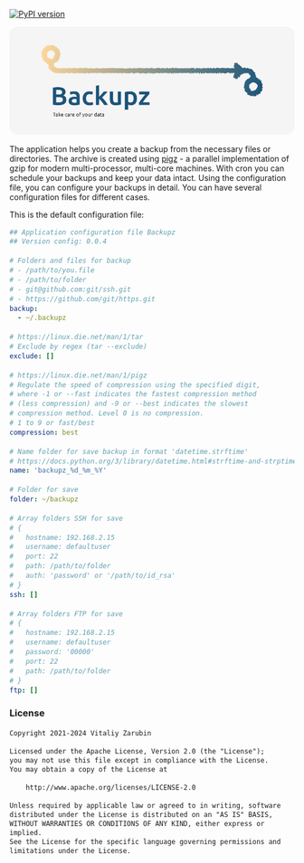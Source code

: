 [![PyPI version](https://badge.fury.io/py/backupz.svg)](https://badge.fury.io/py/backupz)

![picture](images/banner_round.png)

The application helps you create a backup from the necessary files or directories.
The archive is created using [pigz](https://zlib.net/pigz/) - a parallel implementation of gzip for modern multi-processor, multi-core machines.
With cron you can schedule your backups and keep your data intact.
Using the configuration file, you can configure your backups in detail.
You can have several configuration files for different cases.

This is the default configuration file:

```yaml
## Application configuration file Backupz
## Version config: 0.0.4

# Folders and files for backup
# - /path/to/you.file
# - /path/to/folder
# - git@github.com:git/ssh.git
# - https://github.com/git/https.git
backup:
  - ~/.backupz

# https://linux.die.net/man/1/tar
# Exclude by regex (tar --exclude)
exclude: []

# https://linux.die.net/man/1/pigz
# Regulate the speed of compression using the specified digit,
# where -1 or --fast indicates the fastest compression method
# (less compression) and -9 or --best indicates the slowest
# compression method. Level 0 is no compression.
# 1 to 9 or fast/best
compression: best

# Name folder for save backup in format 'datetime.strftime'
# https://docs.python.org/3/library/datetime.html#strftime-and-strptime-behavior
name: 'backupz_%d_%m_%Y'

# Folder for save
folder: ~/backupz

# Array folders SSH for save
# {
#   hostname: 192.168.2.15
#   username: defaultuser
#   port: 22
#   path: /path/to/folder
#   auth: 'password' or '/path/to/id_rsa'
# }
ssh: []

# Array folders FTP for save
# {
#   hostname: 192.168.2.15
#   username: defaultuser
#   password: '00000'
#   port: 22
#   path: /path/to/folder
# }
ftp: []
```

### License

```
Copyright 2021-2024 Vitaliy Zarubin

Licensed under the Apache License, Version 2.0 (the "License");
you may not use this file except in compliance with the License.
You may obtain a copy of the License at

    http://www.apache.org/licenses/LICENSE-2.0

Unless required by applicable law or agreed to in writing, software
distributed under the License is distributed on an "AS IS" BASIS,
WITHOUT WARRANTIES OR CONDITIONS OF ANY KIND, either express or implied.
See the License for the specific language governing permissions and
limitations under the License.
```
